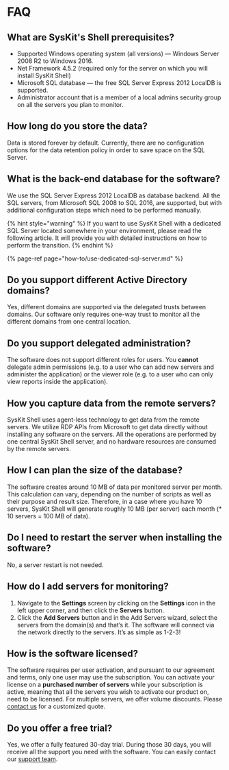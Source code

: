 # FAQ

## What are SysKit's Shell prerequisites?

* Supported Windows operating system \(all versions\) — Windows Server 2008 R2 to Windows 2016.
* Net Framework 4.5.2 \(required only for the server on which you will install SysKit Shell\)
* Microsoft SQL database — the free SQL Server Express 2012 LocalDB is supported.
* Administrator account that is a member of a local admins security group on all the servers you plan to monitor.

## How long do you store the data?

Data is stored forever by default. Currently, there are no configuration options for the data retention policy in order to save space on the SQL Server.

## What is the back-end database for the software?

We use the SQL Server Express 2012 LocalDB as database backend. All the SQL servers, from Microsoft SQL 2008 to SQL 2016, are supported, but with additional configuration steps which need to be performed manually.

{% hint style="warning" %}
If you want to use SysKit Shell with a dedicated SQL Server located somewhere in your environment, please read the following article. It will provide you with detailed instructions on how to perform the transition.
{% endhint %}

{% page-ref page="how-to/use-dedicated-sql-server.md" %}

## Do you support different Active Directory domains?

Yes, different domains are supported via the delegated trusts between domains. Our software only requires one-way trust to monitor all the different domains from one central location.

## Do you support delegated administration?

The software does not support different roles for users. You **cannot** delegate admin permissions \(e.g. to a user who can add new servers and administer the application\) or the viewer role \(e.g. to a user who can only view reports inside the application\).

## How you capture data from the remote servers?

SysKit Shell uses agent-less technology to get data from the remote servers. We utilize RDP APIs from Microsoft to get data directly without installing any software on the servers. All the operations are performed by one central SysKit Shell server, and no hardware resources are consumed by the remote servers.

## How I can plan the size of the database?

The software creates around 10 MB of data per monitored server per month. This calculation can vary, depending on the number of scripts as well as their purpose and result size. Therefore, in a case where you have 10 servers, SysKit Shell will generate roughly 10 MB \(per server\) each month \(\* 10 servers = 100 MB of data\).

## Do I need to restart the server when installing the software?

No, a server restart is not needed.

## How do I add servers for monitoring?

1. Navigate to the **Settings** screen by clicking on the **Settings** icon in the left upper corner, and then click the **Servers** button. 
2. Click the **Add Servers** button and in the Add Servers wizard, select the servers from the domain\(s\) and that’s it. The software will connect via the network directly to the servers. It’s as simple as 1-2-3!

## How is the software licensed?

The software requires per user activation, and pursuant to our agreement and terms, only one user may use the subscription. You can activate your license on a **purchased number of servers** while your subscription is active, meaning that all the servers you wish to activate our product on, need to be licensed. For multiple servers, we offer volume discounts. Please [contact us](https://www.syskit.com/company/contact-us) for a customized quote.

## Do you offer a free trial?

Yes, we offer a fully featured 30-day trial. During those 30 days, you will receive all the support you need with the software. You can easily contact our [support team](https://www.syskit.com/company/contact-us).

